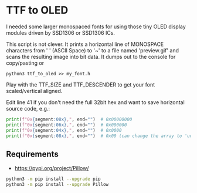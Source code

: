 # TTF to OLED

I needed some larger monospaced fonts for using those tiny OLED display modules
driven by SSD1306 or SSD1306 ICs.

This script is not clever.  It prints a horizontal line of MONOSPACE characters
from ' ' (ASCII Space) to '~' to a file named 'preview.gif' and scans the
resulting image into bit data.  It dumps out to the console for copy/pasting
or 
```
python3 ttf_to_oled >> my_font.h
``````

Play with the TTF_SIZE and TTF_DESCENDER to get your font scaled/vertical
aligned.

Edit line 41 if you don't need the full 32bit hex and want to save horizontal
source code, e.g.:

```python
print(f"0x{segment:08x},", end="")  # 0x00000000
print(f"0x{segment:06x},", end="")  # 0x000000
print(f"0x{segment:04x},", end="")  # 0x0000
print(f"0x{segment:08x},", end="")  # 0x00 (can change the array to 'unsigned char') 
```

## Requirements
* https://pypi.org/project/Pillow/

```sh
python3 -m pip install --upgrade pip
python3 -m pip install --upgrade Pillow
```

